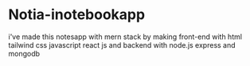 # Notia-inotebookapp
i've made this notesapp with mern stack by making front-end with html tailwind css javascript react js and backend with node.js express and mongodb
